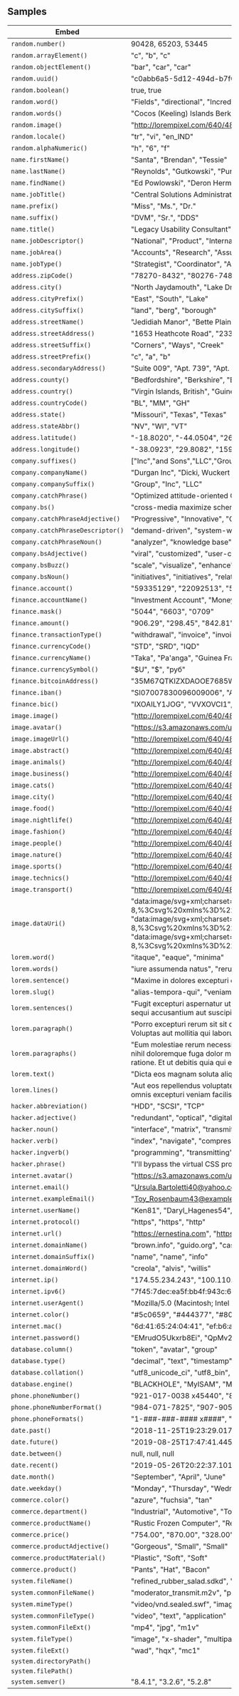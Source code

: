 ## Samples

| Embed | Results |
| ------- | ------  |
| `random.number()` | 90428, 65203, 53445 |
| `random.arrayElement()` | "c", "b", "c" |
| `random.objectElement()` | "bar", "car", "car" |
| `random.uuid()` | "c0abb6a5-5d12-494d-b7f0-0383e2032bbf", "dc0ccc21-ea02-480b-b7dd-335a42caa49b", "4760dce6-134f-444c-8403-05881984b32b" |
| `random.boolean()` | true, true |
| `random.word()` | "Fields", "directional", "Incredible" |
| `random.words()` | "Cocos (Keeling) Islands Berkshire Concrete", "Square Handcrafted Frozen Shirt Creative", "functionalities Fully-configurable knowledge user" |
| `random.image()` | "http://lorempixel.com/640/480/animals", "http://lorempixel.com/640/480/people", "http://lorempixel.com/640/480/business" |
| `random.locale()` | "tr", "vi", "en_IND" |
| `random.alphaNumeric()` | "h", "6", "f" |
| `name.firstName()` | "Santa", "Brendan", "Tessie" |
| `name.lastName()` | "Reynolds", "Gutkowski", "Purdy" |
| `name.findName()` | "Ed Powlowski", "Deron Hermann", "Timmothy Deckow" |
| `name.jobTitle()` | "Central Solutions Administrator", "Lead Markets Agent", "International Data Assistant" |
| `name.prefix()` | "Miss", "Ms.", "Dr." |
| `name.suffix()` | "DVM", "Sr.", "DDS" |
| `name.title()` | "Legacy Usability Consultant", "National Usability Developer", "Legacy Markets Engineer" |
| `name.jobDescriptor()` | "National", "Product", "Internal" |
| `name.jobArea()` | "Accounts", "Research", "Assurance" |
| `name.jobType()` | "Strategist", "Coordinator", "Administrator" |
| `address.zipCode()` | "78270-8432", "80276-7489", "28326" |
| `address.city()` | "North Jaydamouth", "Lake Drake", "Devontemouth" |
| `address.cityPrefix()` | "East", "South", "Lake" |
| `address.citySuffix()` | "land", "berg", "borough" |
| `address.streetName()` | "Jedidiah Manor", "Bette Plains", "Ova Spring" |
| `address.streetAddress()` | "1653 Heathcote Road", "233 Waelchi Stravenue", "8202 Sauer Knolls" |
| `address.streetSuffix()` | "Corners", "Ways", "Creek" |
| `address.streetPrefix()` | "c", "a", "b" |
| `address.secondaryAddress()` | "Suite 009", "Apt. 739", "Apt. 057" |
| `address.county()` | "Bedfordshire", "Berkshire", "Bedfordshire" |
| `address.country()` | "Virgin Islands, British", "Guinea-Bissau", "Sweden" |
| `address.countryCode()` | "BL", "MM", "GH" |
| `address.state()` | "Missouri", "Texas", "Texas" |
| `address.stateAbbr()` | "NV", "WI", "VT" |
| `address.latitude()` | "-18.8020", "-44.0504", "26.8703" |
| `address.longitude()` | "-38.0923", "29.8082", "159.9391" |
| `company.suffixes()` | ["Inc","and Sons","LLC","Group"], ["Inc","and Sons","LLC","Group"], ["Inc","and Sons","LLC","Group"] |
| `company.companyName()` | "Durgan Inc", "Dicki, Wuckert and Pacocha", "Schimmel and Sons" |
| `company.companySuffix()` | "Group", "Inc", "LLC" |
| `company.catchPhrase()` | "Optimized attitude-oriented Graphic Interface", "Distributed explicit protocol", "Reverse-engineered hybrid conglomeration" |
| `company.bs()` | "cross-media maximize schemas", "viral morph users", "24/365 streamline functionalities" |
| `company.catchPhraseAdjective()` | "Progressive", "Innovative", "Organic" |
| `company.catchPhraseDescriptor()` | "demand-driven", "system-worthy", "interactive" |
| `company.catchPhraseNoun()` | "analyzer", "knowledge base", "service-desk" |
| `company.bsAdjective()` | "viral", "customized", "user-centric" |
| `company.bsBuzz()` | "scale", "visualize", "enhance" |
| `company.bsNoun()` | "initiatives", "initiatives", "relationships" |
| `finance.account()` | "59335129", "22092513", "56499542" |
| `finance.accountName()` | "Investment Account", "Money Market Account", "Savings Account" |
| `finance.mask()` | "5044", "6603", "0709" |
| `finance.amount()` | "906.29", "298.45", "842.81" |
| `finance.transactionType()` | "withdrawal", "invoice", "invoice" |
| `finance.currencyCode()` | "STD", "SRD", "IQD" |
| `finance.currencyName()` | "Taka", "Pa'anga", "Guinea Franc" |
| `finance.currencySymbol()` | "$U", "$", "руб" |
| `finance.bitcoinAddress()` | "35M67QTKIZXDAOOE7685WGDN3SM91G6Z", "1BAILIYLF6XWOHAYJC3W9WFR1H6OX10RA0", "1Y36ZEB02AS922C58211LI24FO6SYL" |
| `finance.iban()` | "SI07007830096009006", "AZ68ED8D76873360223002814001", "GB46NJNV27931666650074" |
| `finance.bic()` | "IXOAILY1JOG", "VVXOVCI1", "AMVACCO1102" |
| `image.image()` | "http://lorempixel.com/640/480/fashion", "http://lorempixel.com/640/480/technics", "http://lorempixel.com/640/480/food" |
| `image.avatar()` | "https://s3.amazonaws.com/uifaces/faces/twitter/katiemdaly/128.jpg", "https://s3.amazonaws.com/uifaces/faces/twitter/alevizio/128.jpg", "https://s3.amazonaws.com/uifaces/faces/twitter/enricocicconi/128.jpg" |
| `image.imageUrl()` | "http://lorempixel.com/640/480", "http://lorempixel.com/640/480", "http://lorempixel.com/640/480" |
| `image.abstract()` | "http://lorempixel.com/640/480/abstract", "http://lorempixel.com/640/480/abstract", "http://lorempixel.com/640/480/abstract" |
| `image.animals()` | "http://lorempixel.com/640/480/animals", "http://lorempixel.com/640/480/animals", "http://lorempixel.com/640/480/animals" |
| `image.business()` | "http://lorempixel.com/640/480/business", "http://lorempixel.com/640/480/business", "http://lorempixel.com/640/480/business" |
| `image.cats()` | "http://lorempixel.com/640/480/cats", "http://lorempixel.com/640/480/cats", "http://lorempixel.com/640/480/cats" |
| `image.city()` | "http://lorempixel.com/640/480/city", "http://lorempixel.com/640/480/city", "http://lorempixel.com/640/480/city" |
| `image.food()` | "http://lorempixel.com/640/480/food", "http://lorempixel.com/640/480/food", "http://lorempixel.com/640/480/food" |
| `image.nightlife()` | "http://lorempixel.com/640/480/nightlife", "http://lorempixel.com/640/480/nightlife", "http://lorempixel.com/640/480/nightlife" |
| `image.fashion()` | "http://lorempixel.com/640/480/fashion", "http://lorempixel.com/640/480/fashion", "http://lorempixel.com/640/480/fashion" |
| `image.people()` | "http://lorempixel.com/640/480/people", "http://lorempixel.com/640/480/people", "http://lorempixel.com/640/480/people" |
| `image.nature()` | "http://lorempixel.com/640/480/nature", "http://lorempixel.com/640/480/nature", "http://lorempixel.com/640/480/nature" |
| `image.sports()` | "http://lorempixel.com/640/480/sports", "http://lorempixel.com/640/480/sports", "http://lorempixel.com/640/480/sports" |
| `image.technics()` | "http://lorempixel.com/640/480/technics", "http://lorempixel.com/640/480/technics", "http://lorempixel.com/640/480/technics" |
| `image.transport()` | "http://lorempixel.com/640/480/transport", "http://lorempixel.com/640/480/transport", "http://lorempixel.com/640/480/transport" |
| `image.dataUri()` | "data:image/svg+xml;charset=UTF-8,%3Csvg%20xmlns%3D%22http%3A%2F%2Fwww.w3.org%2F2000%2Fsvg%22%20version%3D%221.1%22%20baseProfile%3D%22full%22%20width%3D%22undefined%22%20height%3D%22undefined%22%3E%20%3Crect%20width%3D%22100%25%22%20height%3D%22100%25%22..., "data:image/svg+xml;charset=UTF-8,%3Csvg%20xmlns%3D%22http%3A%2F%2Fwww.w3.org%2F2000%2Fsvg%22%20version%3D%221.1%22%20baseProfile%3D%22full%22%20width%3D%22undefined%22%20height%3D%22undefined%22%3E%20%3Crect%20width%3D%22100%25%22%20height%3D%22100%25%22..., "data:image/svg+xml;charset=UTF-8,%3Csvg%20xmlns%3D%22http%3A%2F%2Fwww.w3.org%2F2000%2Fsvg%22%20version%3D%221.1%22%20baseProfile%3D%22full%22%20width%3D%22undefined%22%20height%3D%22undefined%22%3E%20%3Crect%20width%3D%22100%25%22%20height%3D%22100%25%22... |
| `lorem.word()` | "itaque", "eaque", "minima" |
| `lorem.words()` | "iure assumenda natus", "rerum nesciunt commodi", "consequatur rerum ex" |
| `lorem.sentence()` | "Maxime in dolores excepturi quae officia totam temporibus.", "Nihil rerum molestiae tempore quo quibusdam sunt voluptates tempore rem.", "Fuga dolores explicabo rem debitis." |
| `lorem.slug()` | "alias-tempora-qui", "veniam-repellendus-sapiente", "incidunt-quidem-hic" |
| `lorem.sentences()` | "Fugit excepturi aspernatur ut hic. Sit est et. Nihil cumque perferendis. Eos nulla sequi rerum.", "Amet sunt rerum. Voluptate necessitatibus neque qui et.", "Eos dolorem ipsa est deserunt minus. Exercitationem similique necessitatibus debitis nulla dolor. Aliquam impedit ut laboriosam nihil. Omnis sunt cumque sequi accusantium aut suscipit rerum veniam quidem. Hic qui illo error quo vero ut." |
| `lorem.paragraph()` | "Porro excepturi rerum sit sit qui id. Officia ea et dolor quisquam molestiae nihil distinctio et. Quia inventore alias veniam. Fuga quisquam cum temporibus.", "Odio consectetur rerum esse repellat repellendus consectetur eum. Iste dolor illo ratione quia et a ut nihil. Ut distinctio voluptas eos ipsum in ex quia. Voluptas aut mollitia qui laborum modi facilis nisi. Rerum veniam officia sunt iusto sed sapiente.", "Omnis omnis et adipisci at officiis. Doloremque sunt occaecati vel. Deleniti minus dolores earum debitis vitae atque id. Dolores quia et cum molestiae." |
| `lorem.paragraphs()` | "Eum molestiae rerum necessitatibus et consequuntur. Impedit veritatis minus in. Nihil cum et incidunt inventore fuga.\n \rTotam quam in placeat corrupti non officia. Id et nostrum. Modi enim molestiae exercitationem. Ea quo odit qui ab veritatis omnis. I..., "Molestiae ut suscipit quo ipsum. Temporibus nesciunt nihil doloremque fuga dolor magnam. Omnis aperiam quas provident est. Qui modi culpa aut qui inventore. Quod architecto quis. Inventore eum non optio doloribus repellendus.\n \rModi facilis est sit ame..., "Aspernatur rerum necessitatibus ea officiis quod atque cupiditate. Corrupti et quia ut error dicta dolores ratione. Et ut debitis quia qui et voluptatum. Nihil rerum magni iste explicabo cum nesciunt.\n \rIpsam dolores itaque consequatur. Quis repudianda... |
| `lorem.text()` | "Dicta eos magnam soluta aliquam non ipsa quia saepe eos. Ratione quos sit molestiae dolore corporis numquam. Facilis aut rem labore quia. Itaque suscipit aut dolore ut est saepe nesciunt iure placeat. Consequatur est aut deserunt ex beatae voluptas moles..., "sint incidunt voluptatum", "ut" |
| `lorem.lines()` | "Aut eos repellendus voluptatem neque aut veniam.\nSit doloremque fugiat.\nDolores porro natus ipsam et tenetur animi sit.\nEst aperiam quisquam voluptatem qui ex ut ipsum cumque.", "Repellat distinctio cupiditate quas voluptas harum reprehenderit.\nAssumenda at voluptate ea deleniti et sit ut.\nMaiores omnis excepturi veniam facilis voluptatem qui hic.", "Tempora voluptas tempore.\nOptio voluptatem commodi odit id qui nemo officiis et." |
| `hacker.abbreviation()` | "HDD", "SCSI", "TCP" |
| `hacker.adjective()` | "redundant", "optical", "digital" |
| `hacker.noun()` | "interface", "matrix", "transmitter" |
| `hacker.verb()` | "index", "navigate", "compress" |
| `hacker.ingverb()` | "programming", "transmitting", "generating" |
| `hacker.phrase()` | "I'll bypass the virtual CSS program, that should monitor the EXE application!", "Try to program the EXE matrix, maybe it will program the solid state transmitter!", "If we compress the program, we can get to the RSS bus through the optical JBOD feed!" |
| `internet.avatar()` | "https://s3.amazonaws.com/uifaces/faces/twitter/cocolero/128.jpg", "https://s3.amazonaws.com/uifaces/faces/twitter/newbrushes/128.jpg", "https://s3.amazonaws.com/uifaces/faces/twitter/marshallchen_/128.jpg" |
| `internet.email()` | "Ursula.Bartoletti40@yahoo.com", "Devon_Walter@hotmail.com", "Fae95@yahoo.com" |
| `internet.exampleEmail()` | "Toy_Rosenbaum43@example.com", "Jefferey.Daugherty84@example.com", "Micah61@example.net" |
| `internet.userName()` | "Ken81", "Daryl_Hagenes54", "Rachael.Hamill" |
| `internet.protocol()` | "https", "https", "http" |
| `internet.url()` | "https://ernestina.com", "https://pierce.net", "http://whitney.name" |
| `internet.domainName()` | "brown.info", "guido.org", "cassandre.net" |
| `internet.domainSuffix()` | "name", "name", "info" |
| `internet.domainWord()` | "creola", "alvis", "willis" |
| `internet.ip()` | "174.55.234.243", "100.110.136.59", "197.144.31.40" |
| `internet.ipv6()` | "7f45:7dec:ea5f:bb4f:943c:6048:3a4a:f710", "785d:65e2:fbcf:03f2:7731:1144:ecf1:f5df", "4d0a:cb57:02d5:d07b:44e3:f781:a56e:0b5c" |
| `internet.userAgent()` | "Mozilla/5.0 (Macintosh; Intel Mac OS X 10.9.1; rv:5.4) Gecko/20100101 Firefox/5.4.6", "Mozilla/5.0 (Windows NT 5.0; Win64; x64; rv:10.2) Gecko/20100101 Firefox/10.2.7", "Mozilla/5.0 (Windows; U; Windows NT 5.1) AppleWebKit/535.2.1 (KHTML, like Gecko) Chrome/32.0.837.0 Safari/535.2.1" |
| `internet.color()` | "#5c0659", "#444377", "#802d7c" |
| `internet.mac()` | "6d:41:65:24:04:41", "ef:b6:a2:2e:f8:4b", "2c:4d:a1:0d:4c:25" |
| `internet.password()` | "EMrudO5Ukxrb8Ei", "QpMv2jsihfe2T3Y", "lzY_KXtM_xYZACj" |
| `database.column()` | "token", "avatar", "group" |
| `database.type()` | "decimal", "text", "timestamp" |
| `database.collation()` | "utf8_unicode_ci", "utf8_bin", "ascii_general_ci" |
| `database.engine()` | "BLACKHOLE", "MyISAM", "MyISAM" |
| `phone.phoneNumber()` | "921-017-0038 x45440", "808.616.7579 x614", "796.224.9606 x354" |
| `phone.phoneNumberFormat()` | "984-071-7825", "907-905-4407", "765-496-4784" |
| `phone.phoneFormats()` | "1-###-###-#### x####", "###.###.#### x###", "1-###-###-#### x####" |
| `date.past()` | "2018-11-25T19:23:29.017Z", "2018-12-04T08:54:55.753Z", "2019-04-02T20:07:50.530Z" |
| `date.future()` | "2019-08-25T17:47:41.445Z", "2019-07-30T10:14:03.942Z", "2020-04-07T07:55:20.290Z" |
| `date.between()` | null, null, null |
| `date.recent()` | "2019-05-26T20:22:37.101Z", "2019-05-27T05:25:14.583Z", "2019-05-26T16:31:49.235Z" |
| `date.month()` | "September", "April", "June" |
| `date.weekday()` | "Monday", "Thursday", "Wednesday" |
| `commerce.color()` | "azure", "fuchsia", "tan" |
| `commerce.department()` | "Industrial", "Automotive", "Toys" |
| `commerce.productName()` | "Rustic Frozen Computer", "Refined Soft Keyboard", "Handmade Steel Pants" |
| `commerce.price()` | "754.00", "870.00", "328.00" |
| `commerce.productAdjective()` | "Gorgeous", "Small", "Small" |
| `commerce.productMaterial()` | "Plastic", "Soft", "Soft" |
| `commerce.product()` | "Pants", "Hat", "Bacon" |
| `system.fileName()` | "refined_rubber_salad.sdkd", "handcrafted_licensed_concrete_bike_gorgeous_concrete_cheese.g3w", "e_services_application.potm" |
| `system.commonFileName()` | "moderator_transmit.m2v", "pants_lead_plastic.mpeg", "money_market_account_global.m2v" |
| `system.mimeType()` | "video/vnd.sealed.swf", "image/fits", "application/pgp-signature" |
| `system.commonFileType()` | "video", "text", "application" |
| `system.commonFileExt()` | "mp4", "jpg", "m1v" |
| `system.fileType()` | "image", "x-shader", "multipart" |
| `system.fileExt()` | "wad", "hqx", "mc1" |
| `system.directoryPath()` |  |
| `system.filePath()` |  |
| `system.semver()` | "8.4.1", "3.2.6", "5.2.8" |
